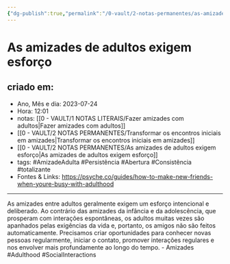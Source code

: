```yaml
---
{"dg-publish":true,"permalink":"/0-vault/2-notas-permanentes/as-amizades-de-adultos-exigem-esforco/","tags":["permanente","AmizadeAdulta","Persistência","Abertura","Consistência","totalizante","Adulthood","SocialInteractions"],"dgHomeLink":true,"dgShowLocalGraph":true,"dgShowFileTree":true,"dgEnableSearch":true}
---
```


# As amizades de adultos exigem esforço

## criado em: 
-  Ano, Mês e dia: 2023-07-24
- Hora: 12:01
- notas: [[0 - VAULT/1 NOTAS LITERAIS/Fazer amizades com adultos\|Fazer amizades com adultos]]
- [[0 - VAULT/2 NOTAS PERMANENTES/Transformar os encontros iniciais em amizades\|Transformar os encontros iniciais em amizades]]
- [[0 - VAULT/2 NOTAS PERMANENTES/As amizades de adultos exigem esforço\|As amizades de adultos exigem esforço]]
- tags: #AmizadeAdulta #Persistência #Abertura #Consistência #totalizante 
- Fontes & Links: https://psyche.co/guides/how-to-make-new-friends-when-youre-busy-with-adulthood
---
As amizades entre adultos geralmente exigem um esforço intencional e deliberado. Ao contrário das amizades da infância e da adolescência, que prosperam com interações espontâneas, os adultos muitas vezes são apanhados pelas exigências da vida e, portanto, os amigos não são feitos automaticamente. Precisamos criar oportunidades para conhecer novas pessoas regularmente, iniciar o contato, promover interações regulares e nos envolver mais profundamente ao longo do tempo. - Amizades #Adulthood #SocialInteractions